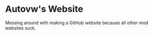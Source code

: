 # Autovw's Website
Messing around with making a GitHub website because all other mod websites suck.
